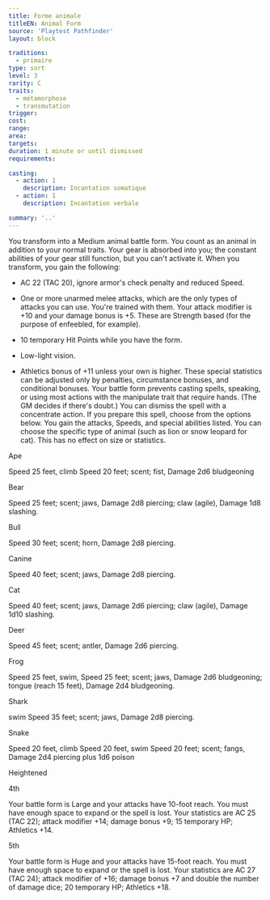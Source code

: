 ```yaml
---
title: Forme animale
titleEN: Animal Form
source: 'Playtest Pathfinder'
layout: block

traditions:
  - primaire
type: sort
level: 3
rarity: C
traits:
  - métamorphose
  - transmutation
trigger: 
cost: 
range: 
area: 
targets: 
duration: 1 minute or until dismissed
requirements: 

casting:
  - action: 1
    description: Incantation somatique
  - action: 1
    description: Incantation verbale

summary: '..'
---
```

You transform into a Medium animal battle form. You count as an animal in addition to your normal traits. Your gear is absorbed into you; the constant abilities of your gear still function, but you can't activate it. When you transform, you gain the following:

- AC 22 (TAC 20), ignore armor's check penalty and reduced Speed.

- One or more unarmed melee attacks, which are the only types of attacks you can use. You're trained with them. Your attack modifier is +10 and your damage bonus is +5. These are Strength based (for the purpose of enfeebled, for example).

- 10 temporary Hit Points while you have the form.

- Low-light vision.

- Athletics bonus of +11 unless your own is higher. These special statistics can be adjusted only by penalties, circumstance bonuses, and conditional bonuses. Your battle form prevents casting spells, speaking, or using most actions with the manipulate trait that require hands. (The GM decides if there's doubt.) You can dismiss the spell with a concentrate action. If you prepare this spell, choose from the options below. You gain the attacks, Speeds, and special abilities listed. You can choose the specific type of animal (such as lion or snow leopard for cat). This has no effect on size or statistics.

Ape

Speed 25 feet, climb Speed 20 feet; scent; fist, Damage 2d6 bludgeoning

Bear

Speed 25 feet; scent; jaws, Damage 2d8 piercing; claw (agile), Damage 1d8 slashing.

Bull

Speed 30 feet; scent; horn, Damage 2d8 piercing.

Canine

Speed 40 feet; scent; jaws, Damage 2d8 piercing.

Cat

Speed 40 feet; scent; jaws, Damage 2d6 piercing; claw (agile), Damage 1d10 slashing.

Deer

Speed 45 feet; scent; antler, Damage 2d6 piercing.

Frog

Speed 25 feet, swim, Speed 25 feet; scent; jaws, Damage 2d6 bludgeoning; tongue (reach 15 feet), Damage 2d4 bludgeoning.

Shark

swim Speed 35 feet; scent; jaws, Damage 2d8 piercing.

Snake

Speed 20 feet, climb Speed 20 feet, swim Speed 20 feet; scent; fangs, Damage 2d4 piercing plus 1d6 poison

Heightened

4th

Your battle form is Large and your attacks have 10-foot reach. You must have enough space to expand or the spell is lost. Your statistics are AC 25 (TAC 22); attack modifier +14; damage bonus +9; 15 temporary HP; Athletics +14.

5th

Your battle form is Huge and your attacks have 15-foot reach. You must have enough space to expand or the spell is lost. Your statistics are AC 27 (TAC 24); attack modifier of +16; damage bonus +7 and double the number of damage dice; 20 temporary HP; Athletics +18.